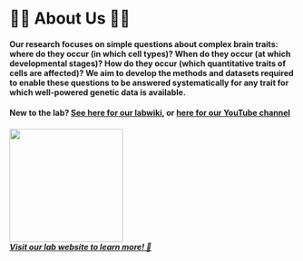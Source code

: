 
<div align="left">
  <h1> 🧠🧬 About Us 🧬🧠 </h1>

  <h4 align="left">
    Our research focuses on simple questions about complex brain traits: where do they occur (in which cell types)? When do they occur (at which developmental stages)? How do they occur (which quantitative traits of cells are affected)? We aim to develop the methods and datasets required to enable these questions to be answered systematically for any trait for which well-powered genetic data is available.
  </h4>

  <h4>New to the lab? <a href='https://github.com/neurogenomics/labwiki/wiki'>See here for our labwiki</a>,
    or <a href='https://www.youtube.com/@NeurogenomicsLab'>here for our YouTube channel</a></h4>
  <h5> 
    <img src='https://i.pinimg.com/originals/84/14/0d/84140d6de93311fb07ccbc6f7214aa7e.gif' height=200px>
    <br>
    <a href='https://www.neurogenomics.co.uk/'>Visit our lab website to learn more! 🔗</a> 
  </h5>
</div>
